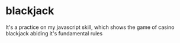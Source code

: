 # blackjack
It's a practice on my javascript skill, which shows the game of casino blackjack abiding it's fundamental rules
